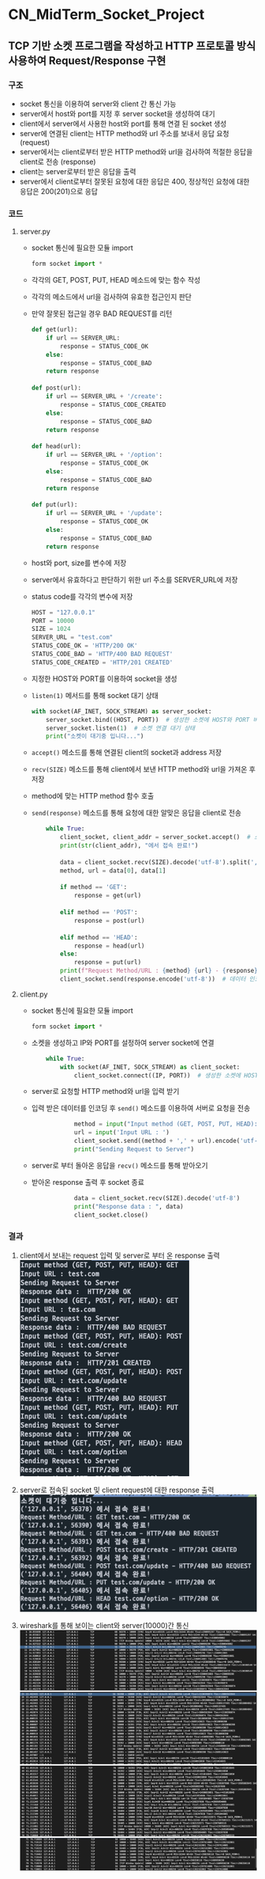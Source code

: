 # CN_MidTerm_Socket_Project
## TCP 기반 소켓 프로그램을 작성하고 HTTP 프로토콜 방식 사용하여 Request/Response 구현

### 구조

- socket 통신을 이용하여 server와 client 간 통신 가능
- server에서 host와 port를 지정 후 server socket을 생성하여 대기
- client에서 server에서 사용한 host와 port를 통해 연결 된 socket 생성
- server에 연결된 client는 HTTP method와 url 주소를 보내서 응답 요청 (request)
- server에서는 client로부터 받은 HTTP method와 url을 검사하여 적절한 응답을 client로 전송 (response)
- client는 server로부터 받은 응답을 출력
- server에서 client로부터 잘못된 요청에 대한 응답은 400, 정상적인 요청에 대한 응답은 200(201)으로 응답
    
### 코드

1. server.py

    - socket 통신에 필요한 모듈 import
        ```python
        form socket import *
        ```


    - 각각의 GET, POST, PUT, HEAD 메소드에 맞는 함수 작성
    - 각각의 메소드에서 url을 검사하여 유효한 접근인지 판단
    - 만약 잘못된 접근일 경우 BAD REQUEST를 리턴

        ```python
        def get(url):
            if url == SERVER_URL:
                response = STATUS_CODE_OK
            else:
                response = STATUS_CODE_BAD
            return response

        def post(url):
            if url == SERVER_URL + '/create':
                response = STATUS_CODE_CREATED
            else:
                response = STATUS_CODE_BAD
            return response

        def head(url):
            if url == SERVER_URL + '/option':
                response = STATUS_CODE_OK
            else:
                response = STATUS_CODE_BAD
            return response

        def put(url):
            if url == SERVER_URL + '/update':
                response = STATUS_CODE_OK
            else:
                response = STATUS_CODE_BAD
            return response
        ```


    - host와 port, size를 변수에 저장
    - server에서 유효하다고 판단하기 위한 url 주소를 SERVER_URL에 저장
    - status code를 각각의 변수에 저장
        ```python
        HOST = "127.0.0.1"
        PORT = 10000
        SIZE = 1024
        SERVER_URL = "test.com"
        STATUS_CODE_OK = 'HTTP/200 OK'
        STATUS_CODE_BAD = 'HTTP/400 BAD REQUEST'
        STATUS_CODE_CREATED = 'HTTP/201 CREATED'
        ```


    - 지정한 HOST와 PORT를 이용하여 socket을 생성
    - `listen(1)` 메서드를 통해 socket 대기 상태
        ```python
        with socket(AF_INET, SOCK_STREAM) as server_socket:
            server_socket.bind((HOST, PORT))  # 생성한 소켓에 HOST와 PORT 바인딩
            server_socket.listen(1)  # 소켓 연결 대기 상태
            print("소켓이 대기중 입니다...")
        ```
    

    - `accept()` 메소드를 통해 연결된 client의 socket과 address 저장
    - `recv(SIZE)` 메소드를 통해 client에서 보낸 HTTP method와 url을 가져온 후 저장
    - method에 맞는 HTTP method 함수 호출
    - `send(response)` 메소드를 통해 요청에 대한 알맞은 응답을 client로 전송
        ```python
            while True:
                client_socket, client_addr = server_socket.accept()  # 소켓이 연결 될 떄 client의 소켓과 주소 반환
                print(str(client_addr), "에서 접속 완료!")

                data = client_socket.recv(SIZE).decode('utf-8').split(',')  # client에서 보내는 데이터 받기
                method, url = data[0], data[1]

                if method == 'GET':
                    response = get(url)
                
                elif method == 'POST':
                    response = post(url)

                elif method == 'HEAD':
                    response = head(url)
                else:
                    response = put(url)
                print(f"Request Method/URL : {method} {url} - {response}")
                client_socket.send(response.encode('utf-8'))  # 데이터 인코딩하여 보내기
        ```


2. client.py

    - socket 통신에 필요한 모듈 import
        ```python
        form socket import *
        ```


    - 소켓을 생성하고 IP와 PORT를 설정하여 server socket에 연결
        ```python
            while True:
                with socket(AF_INET, SOCK_STREAM) as client_socket:
                    client_socket.connect((IP, PORT))  # 생성한 소켓에 HOST와 PORT 연결
        ```


    - server로 요청할 HTTP method와 url을 입력 받기
    - 입력 받은 데이터를 인코딩 후 `send()` 메소드를 이용하여 서버로 요청을 전송
        ```python
                    method = input("Input method (GET, POST, PUT, HEAD): ")
                    url = input('Input URL : ')
                    client_socket.send((method + ',' + url).encode('utf-8'))
                    print("Sending Request to Server")
        ```

    
    - server로 부터 돌아온 응답을 `recv()` 메소드를 통해 받아오기
    - 받아온 response 출력 후 socket 종료
        ```python
                    data = client_socket.recv(SIZE).decode('utf-8')
                    print("Response data : ", data)
                    client_socket.close()
        ```



### 결과
1. client에서 보내는 request 입력 및 server로 부터 온 response 출력
![client](./readme_img/client.png)

2. server로 접속된 socket 및 client request에 대한 response 출력
![server](./readme_img/server.png)

 3. wireshark를 통해 보이는 client와 server(10000)간 통신
![wireshark1](./readme_img/wireshark1.png)
![wireshark2](./readme_img/wireshark2.png)
![wireshark3](./readme_img/wireshark3.png)
![wireshark4](./readme_img/wireshark4.png)





